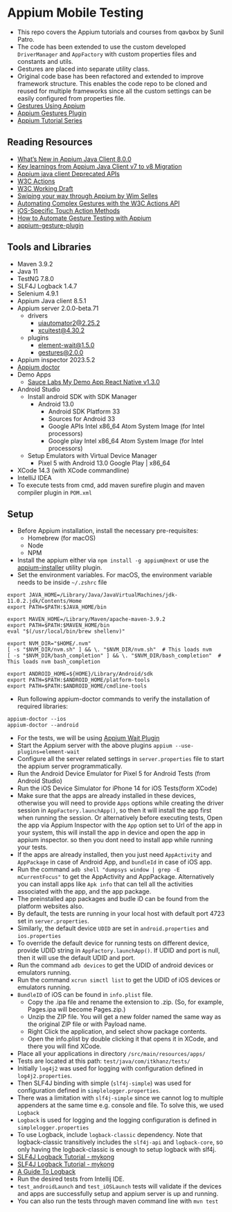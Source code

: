 # Appium Mobile Testing

* This repo covers the Appium tutorials and courses from qavbox by Sunil Patro.
* The code has been extended to use the custom developed `DriverManager` and `AppFactory` with custom properties files and constants and
  utils.
* Gestures are placed into separate utility class.
* Original code base has been refactored and extended to improve framework structure. This enables the code repo to be
  cloned and reused for multiple frameworks since all the custom settings can be easily configured from properties file.
* [Gestures Using Appium](https://www.youtube.com/playlist?list=PLPO0LFyCaSo2X4NLeZsIwnRcq32asQiI9)
* [Appium Gestures Plugin](https://www.youtube.com/watch?v=12Qx-jl34GI&list=PLPO0LFyCaSo1DKak8ZhEJ3NXrj2shNM0N)
* [Appium Tutorial Series](https://www.youtube.com/playlist?list=PLPO0LFyCaSo1DKak8ZhEJ3NXrj2shNM0N)


## Reading Resources

* [What’s New in Appium Java Client 8.0.0](https://applitools.com/blog/whats-new-appium-java-client-8/)
* [Key learnings from Appium Java Client v7 to v8 Migration](https://blogs.halodoc.io/appium-java-client-v7-to-v8-migration/)
* [Appium java client Deprecated APIs](https://javadoc.io/doc/io.appium/java-client/8.1.1/deprecated-list.html)
* [W3C Actions](https://w3c.github.io/webdriver/#dfn-actions)
* [W3C Working Draft](https://www.w3.org/TR/webdriver/#actions)
* [Swiping your way through Appium by Wim Selles](https://www.youtube.com/watch?v=oAJ7jwMNFVU)
* [Automating Complex Gestures with the W3C Actions API](https://appiumpro.com/editions/29-automating-complex-gestures-with-the-w3c-actions-api)
* [iOS-Specific Touch Action Methods](https://appiumpro.com/editions/30-ios-specific-touch-action-methods)
* [How to Automate Gesture Testing with Appium](https://applitools.com/blog/how-to-automate-gesture-testing-appium/)
* [appium-gesture-plugin](https://github.com/AppiumTestDistribution/appium-gestures-plugin/tree/main)


## Tools and Libraries

* Maven 3.9.2
* Java 11
* TestNG 7.8.0
* SLF4J Logback 1.4.7
* Selenium 4.9.1
* Appium Java client 8.5.1
* Appium server 2.0.0-beta.71
    * drivers
        * uiautomator2@2.25.2
        * xcuitest@4.30.2
    * plugins
        * element-wait@1.5.0
        * gestures@2.0.0
* Appium inspector 2023.5.2
* [Appium doctor](https://github.com/appium/appium/tree/master/packages/doctor)
* Demo Apps
    * [Sauce Labs My Demo App React Native v1.3.0](https://github.com/saucelabs/my-demo-app-rn/releases/tag/v1.3.0)
* Android Studio
    * Install android SDK with SDK Manager
        * Android 13.0
            * Android SDK Platform 33
            * Sources for Android 33
            * Google APIs Intel x86_64 Atom System Image (for Intel processors)
            * Google play Intel x86_64 Atom System Image (for Intel processors)
    * Setup Emulators with Virtual Device Manager
        * Pixel 5 with Android 13.0 Google Play | x86_64
* XCode 14.3 (with XCode commandline)
* IntelliJ IDEA
* To execute tests from cmd, add maven surefire plugin and maven compiler plugin in `POM.xml`

## Setup

* Before Appium installation, install the necessary pre-requisites:
    * Homebrew (for macOS)
    * Node
    * NPM
* Install the appium either via `npm install -g appium@next` or use
  the [appium-installer](https://github.com/AppiumTestDistribution/appium-installer) utility plugin.
* Set the environment variables. For macOS, the environment variable needs to be inside `~/.zshrc` file

```shell
export JAVA_HOME=/Library/Java/JavaVirtualMachines/jdk-11.0.2.jdk/Contents/Home
export PATH=$PATH:$JAVA_HOME/bin

export MAVEN_HOME=/Library/Maven/apache-maven-3.9.2
export PATH=$PATH:$MAVEN_HOME/bin
eval "$(/usr/local/bin/brew shellenv)"

export NVM_DIR="$HOME/.nvm"
[ -s "$NVM_DIR/nvm.sh" ] && \. "$NVM_DIR/nvm.sh"  # This loads nvm
[ -s "$NVM_DIR/bash_completion" ] && \. "$NVM_DIR/bash_completion"  # This loads nvm bash_completion

export ANDROID_HOME=${HOME}/Library/Android/sdk
export PATH=$PATH:$ANDROID_HOME/platform-tools
export PATH=$PATH:$ANDROID_HOME/cmdline-tools
```

* Run following appium-doctor commands to verify the installation of required libraries:

```shell
appium-doctor --ios
appium-doctor --android
```

* For the tests, we will be using [Appium Wait Plugin](https://github.com/AppiumTestDistribution/appium-wait-plugin)
* Start the Appium server with the above plugins `appium --use-plugins=element-wait`
* Configure all the server related settings in `server.properties` file to start the appium server programmatically.
* Run the Android Device Emulator for Pixel 5 for Android Tests (from Android Studio)
* Run the iOS Device Simulator for iPhone 14 for iOS Tests(form XCode)
* Make sure that the apps are already installed in these devices, otherwise you will need to provide `Apps` options
  while creating the driver session in `AppFactory.launchApp()`, so then it will install the app first when running the session.
  Or alternatively before executing tests, Open the app via Appium Inspector with the `App` option set to Url of the app
  in your system, this will install the app in device and open the app in appium inspector. so then you dont need to
  install app while running your tests.
* If the apps are already installed, then you just need `AppActivity` and `AppPackage` in case of Android App,
  and `bundleId` in case of iOS app.
* Run the command `adb shell "dumpsys window | grep -E mCurrentFocus"` to get the AppActivity and AppPackage.
  Alternatively you can install apps like `Apk info` that can tell all the activities associated with the app, and the
  app package.
* The preinstalled app packages and budle iD can be found from the platform websites also.
* By default, the tests are running in your local host with default port 4723 set in `server.properties`.
* Similarly, the default device `UDID` are set in `android.properties` and `ios.properties`
* To override the default device for running tests on different device, provide UDID string
  in `AppFactory.launchApp()`. If UDID and port is null, then it will use the default UDID and port.
* Run the command `adb devices` to get the UDID of android devices or emulators running.
* Run the command `xcrun simctl list` to get the UDID of iOS devices or emulators running.
* `BundleID` of iOS can be found in `info.plist` file.
    * Copy the .ipa file and rename the extension to .zip. (So, for example, Pages.ipa will become Pages.zip.)
    * Unzip the ZIP file. You will get a new folder named the same way as the original ZIP file or with Payload name.
    * Right Click the application, and select show package contents.
    * Open the info.plist by double clicking it that opens it in XCode, and there you will find XCode.
* Place all your applications in directory `/src/main/resources/apps/`
* Tests are located at this path: `test/java/com/itkhanz/tests/`
* Initially `log4j2` was used for logging with configuration defined in `log4j2.properties`.
* Then SLF4J binding with simple (`slf4j-simple`) was used for configuration defined in `simplelogger.properties`.
* There was a limitation with `slf4j-simple` since we cannot log to multiple appenders at the same time e.g. console and
  file. To solve this, we used `Logback`
* `Logback` is used for logging and the logging configuration is defined in `simplelogger.properties`
* To use Logback, include `logback-classic` dependency. Note that logback-classic transitively includes the `slf4j-api` and
  `logback-core`, so only having the logback-classic is enough to setup logback with slf4j.
* [SLF4J Logback Tutorial - mykong](https://mkyong.com/logging/slf4j-logback-tutorial/)
* [SLF4J Logback Tutorial - mykong](https://mkyong.com/logging/slf4j-logback-tutorial/)
* [A Guide To Logback](https://www.baeldung.com/logback)
* Run the desired tests from Intellij IDE.
* `test_androidLaunch` and `test_iOSLaunch` tests will validate if the devices and apps are successfully setup and
  appium server is up and running.
* You can also run the tests through maven command line with `mvn test`




